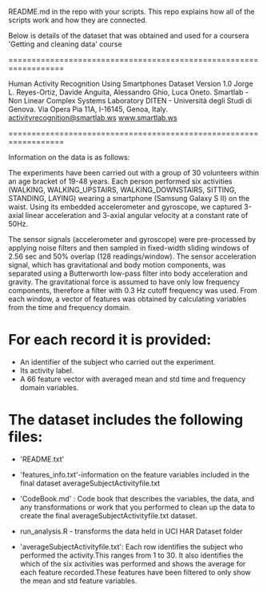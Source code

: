 README.md in the repo with your scripts. This repo explains how all of the scripts work and how they are connected.

Below is details of the dataset that was obtained and used for a coursera 'Getting and cleaning data' course

==================================================================

Human Activity Recognition Using Smartphones Dataset
Version 1.0
Jorge L. Reyes-Ortiz, Davide Anguita, Alessandro Ghio, Luca Oneto.
Smartlab - Non Linear Complex Systems Laboratory
DITEN - Università degli Studi di Genova.
Via Opera Pia 11A, I-16145, Genoa, Italy.
activityrecognition@smartlab.ws
www.smartlab.ws

==================================================================

Information on the data is as follows:

The experiments have been carried out with a group of 30 volunteers within an age bracket of 19-48 years. Each person performed six activities (WALKING, WALKING_UPSTAIRS, WALKING_DOWNSTAIRS, SITTING, STANDING, LAYING) wearing a smartphone (Samsung Galaxy S II) on the waist. Using its embedded accelerometer and gyroscope, we captured 3-axial linear acceleration and 3-axial angular velocity at a constant rate of 50Hz. 

The sensor signals (accelerometer and gyroscope) were pre-processed by applying noise filters and then sampled in fixed-width sliding windows of 2.56 sec and 50% overlap (128 readings/window). The sensor acceleration signal, which has gravitational and body motion components, was separated using a Butterworth low-pass filter into body acceleration and gravity. The gravitational force is assumed to have only low frequency components, therefore a filter with 0.3 Hz cutoff frequency was used. From each window, a vector of features was obtained by calculating variables from the time and frequency domain. 

For each record it is provided:
======================================
- An identifier of the subject who carried out the experiment.
- Its activity label. 
- A 66 feature vector with averaged mean and std time and frequency domain variables. 

The dataset includes the following files:
=========================================

- 'README.txt'

- 'features_info.txt'-information on the feature variables included in the final dataset averageSubjectActivityfile.txt

- 'CodeBook.md' : Code book that describes the variables, the data, and any transformations or work that you performed to clean up the data to create the final averageSubjectActivityfile.txt dataset.

- run_analysis.R - transforms the data held in UCI HAR Dataset folder

- 'averageSubjectActivityfile.txt': Each row identifies the subject who performed the activity.This ranges from 1 to 30. It also identifies the which of the six activities was performed and shows the average for each feature recorded.These features have been filtered to only show the mean and std feature variables.


